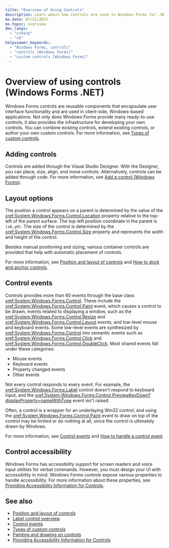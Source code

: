 ```yaml
---
title: "Overview of Using Controls"
description: Learn about how controls are used in Windows Forms for .NET. Controls are reusable components that provide functionality to the user. Many ready-to-use controls are provided. You can also make new controls.
ms.date: 07/21/2021
ms.topic: overview
dev_langs: 
  - "csharp"
  - "vb"
helpviewer_keywords: 
  - "Windows Forms, controls"
  - "controls [Windows Forms]"
  - "custom controls [Windows Forms]"
---
```

# Overview of using controls (Windows Forms .NET)

Windows Forms controls are reusable components that encapsulate user interface functionality and are used in client-side, Windows-based applications. Not only does Windows Forms provide many ready-to-use controls, it also provides the infrastructure for developing your own controls. You can combine existing controls, extend existing controls, or author your own custom controls. For more information, see [Types of custom controls](custom.md).

## Adding controls

Controls are added through the Visual Studio Designer. With the Designer, you can place, size, align, and move controls. Alternatively, controls can be added through code. For more information, see [Add a control (Windows Forms)](how-to-add-to-a-form.md).

## Layout options

The position a control appears on a parent is determined by the value of the <xref:System.Windows.Forms.Control.Location> property relative to the top-left of the parent surface. The top-left position coordinate in the parent is `(x0,y0)`. The size of the control is determined by the <xref:System.Windows.Forms.Control.Size> property and represents the width and height of the control.

Besides manual positioning and sizing, various container controls are provided that help with automatic placement of controls.

For more information, see [Position and layout of controls](layout.md) and [How to dock and anchor controls](how-to-dock-and-anchor.md).

## Control events

Controls provides more than 60 events through the base class <xref:System.Windows.Forms.Control>. These include the <xref:System.Windows.Forms.Control.Paint> event, which causes a control to be drawn, events related to displaying a window, such as the <xref:System.Windows.Forms.Control.Resize> and <xref:System.Windows.Forms.Control.Layout> events, and low-level mouse and keyboard events. Some low-level events are synthesized by <xref:System.Windows.Forms.Control> into semantic events such as <xref:System.Windows.Forms.Control.Click> and <xref:System.Windows.Forms.Control.DoubleClick>. Most shared events fall under these categories:

- Mouse events
- Keyboard events
- Property changed events
- Other events

Not every control responds to every event. For example, the <xref:System.Windows.Forms.Label> control doesn't respond to keyboard input, and the <xref:System.Windows.Forms.Control.PreviewKeyDown?displayProperty=nameWithType> event isn't raised.

Often, a control is a wrapper for an underlaying Win32 control, and using the <xref:System.Windows.Forms.Control.Paint> event to draw on top of the control may be limited or do nothing at all, since the control is ultimately drawn by Windows.

For more information, see [Control events](events.md) and [How to handle a control event](how-to-add-an-event-handler.md).

## Control accessibility

Windows Forms has accessibility support for screen readers and voice input utilities for verbal commands. However, you must design your UI with accessibility in mind. Windows Forms controls expose various properties to handle accessibility. For more information about these properties, see [Providing Accessibility Information for Controls](provide-accessibility-information.md).

## See also

- [Position and layout of controls](layout.md)
- [Label control overview](labels.md)
- [Control events](events.md)
- [Types of custom controls](custom.md)
- [Painting and drawing on controls](custom-painting-drawing.md)
- [Providing Accessibility Information for Controls](provide-accessibility-information.md)
